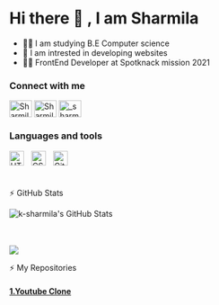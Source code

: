 ### <h1>Hi there 👋 , I am Sharmila </h1>


- 👩‍🎓 I am studying B.E Computer science <br>
- 👀 I am intrested in developing websites <br>
- 👩‍💻 FrontEnd Developer at Spotknack mission 2021 

### <h3>Connect with me </h3>

<a href="https://twitter.com/Sharmila2707?t=EnuVeqaibWZxpi2MjXMZpg&s=09" target="blank"><img align="center" src="https://raw.githubusercontent.com/rahuldkjain/github-profile-readme-generator/master/src/images/icons/Social/twitter.svg" alt="Sharmila2707" height="30" width="40" /></a>
<a href="https://www.linkedin.com/in/sharmila2003" target="blank"><img align="center" src="image/linkedin logo.png" alt="Sharmila k" height="30" width="40" /></a>
<a href="https://instagram.com/_sharmila.k_" target="blank"><img align="center" src="https://raw.githubusercontent.com/rahuldkjain/github-profile-readme-generator/master/src/images/icons/Social/instagram.svg" alt="_sharmila.k_" height="30" width="40" /></a>

### <h3>Languages and tools</h3>

<img align="left" alt="HTML5" width="26px" src="https://cdn.jsdelivr.net/gh/devicons/devicon/icons/html5/html5-original.svg" style="padding-right:10px;" />
<img align="left" alt="CSS3" width="26px" src="https://cdn.jsdelivr.net/gh/devicons/devicon/icons/css3/css3-original.svg" style="padding-right:10px;" />
<img align="left" alt="GitHub" width="26px" src="https://user-images.githubusercontent.com/3369400/139448065-39a229ba-4b06-434b-bc67-616e2ed80c8f.png" style="padding-right:10px;" />
<br><br><br>

  
:zap: GitHub Stats

  <img align="center" alt="k-sharmila's GitHub Stats" src="https://github-readme-stats.vercel.app/api?username=k-sharmila&show_icons=true&hide_border=false&title_color=ff652f&icon_color=FFE400&bg_color=09131B&text_color=ffffff&border_color=0c1a25" /><br>
<br><br>

![](http://github-readme-stats.vercel.app/api/top-langs/?username=k-sharmila&theme=radical)


:zap: My Repositories

  <h4><a href="https://github.com/k-sharmila/youtube-clone">1.Youtube Clone</a></h4>
